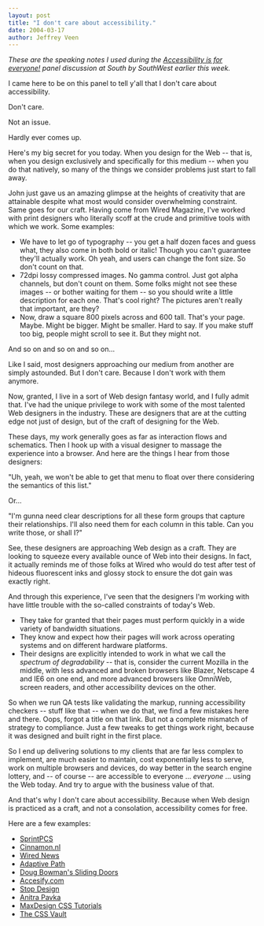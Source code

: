 ```yaml
---
layout: post
title: "I don't care about accessibility."
date: 2004-03-17
author: Jeffrey Veen
---
```

<em>These are the speaking notes I used during the <a href="http://www.sxsw.com/interactive/panels/index.php?action=detail&con=ia&id=10">Accessibility is for everyone!</a> panel discussion at South by SouthWest earlier this week.</em>


I came here to be on this panel to tell y'all that I don't care about accessibility.

Don't care.

Not an issue.

Hardly ever comes up.

Here's my big secret for you today. When you design for the Web -- that is,  when you design exclusively and specifically for this medium -- when you do that natively, so many of the things we consider problems just start to fall away.

John just gave us an amazing glimpse at the heights of creativity that are attainable despite what most would consider overwhelming constraint. Same goes for our craft. Having come from Wired Magazine, I've worked with print designers who literally scoff at the crude and primitive tools with which we work. Some examples:

<ul class="post-bullet"><li>We have to let go of typography -- you get a half dozen faces and guess what, they also come in both bold or italic! Though you can't guarantee they'll actually work. Oh yeah, and users can change the font size. So don't count on that.</li><li>72dpi lossy compressed images. No gamma control. Just got alpha channels, but don't count on them. Some folks might not see these images -- or bother waiting for them -- so you should write a little description for each one. That's cool right? The pictures aren't really that important, are they?</li><li>Now, draw a square 800 pixels across and 600 tall. That's your page. Maybe. Might be bigger. Might be smaller. Hard to say. If you make stuff too big, people might scroll to see it. But they might not.</li></ul>

And so on and so on and so on...

Like I said, most designers approaching our medium from another are simply astounded. But I don't care. Because I don't work with them anymore.

Now, granted, I live in a sort of Web design fantasy world, and I fully admit that. I've had the unique privilege to work with some of the most talented Web designers in the industry. These are designers that are at the cutting edge not just of design, but of the craft of designing for the Web.

These days, my work generally goes as far as interaction flows and schematics. Then I hook up with a visual designer to massage the experience into a browser. And here are the things I hear from those designers:

"Uh, yeah, we won't be able to get that menu to float over there considering the semantics of this list."

Or...

"I'm gunna need clear descriptions for all these form groups that capture their relationships. I'll also need them for each column in this table. Can you write those, or shall I?"

See, these designers are approaching Web design as a craft. They are looking to squeeze every available ounce of Web into their designs. In fact, it actually reminds me of those folks at Wired who would do test after test of hideous fluorescent inks and glossy stock to ensure the dot gain was exactly right.

And through this experience, I've seen that the designers I'm working with have little trouble with the so-called constraints of today's Web.

<ul class="post-bullet"><li>They take for granted that their pages must perform quickly in a wide variety of bandwidth situations.</li><li>They know and expect how their pages will work across operating systems and on different hardware platforms.</li><li>Their designs are explicitly intended to work in what we call the <em>spectrum of degradability</em> -- that is, consider the current Mozilla in the middle, with less advanced and broken browsers like Blazer, Netscape 4 and IE6 on one end, and more advanced browsers like OmniWeb, screen readers, and other accessibility devices on the other. </li></ul>

So when we run QA tests like validating the markup, running accessibility checkers -- stuff like that -- when we do that, we find a few mistakes here and there. Oops, forgot a title on that link. But not a complete mismatch of strategy to compliance. Just a few tweaks to get things work right, because it was designed and built right in the first place.

So I end up delivering solutions to my clients that are far less complex to implement, are much easier to maintain, cost exponentially less to serve, work on multiple browsers and devices, do way better in the search engine lottery, and -- of course -- are accessible to everyone ... <em>everyone</em> ... using the Web today. And try to argue with the business value of that.

And that's why I don't care about accessibility. Because when Web design is practiced as a craft, and not a consolation, accessibility comes for free.

Here are a few examples:

<ul><li><a href="http://sprintpcs.com/">SprintPCS</a></li><li><a href="http://www.cinnamon.nl/">Cinnamon.nl</a></li><li><a href="http://wired.com/">Wired News</a></li><li><a href="http://adaptivepath.com/">Adaptive Path</a></li><li><a href="http://alistapart.com/d/slidingdoors2/v1/ex10a.html">Doug Bowman's Sliding Doors</a></li><li><a href="http://www.accessify.com/tools-and-wizards/default.asp">Accesify.com</a></li><li><a href="http://www.stopdesign.com/">Stop Design</a></li><li><a href="http://www.anitrapavka.com/">Anitra Pavka</a></li><li><a href="http://css.maxdesign.com.au/">MaxDesign CSS Tutorials</a></li><li><a href="http://cssvault.com/">The CSS Vault</a></li></ul>
